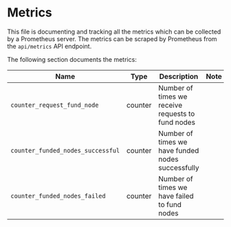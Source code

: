 # Metrics

This file is documenting and tracking all the metrics which can be collected
by a Prometheus server. The metrics can be scraped by Prometheus from
the `api/metrics` API endpoint.

The following section documents the metrics:

| Name                                       | Type    | Description                                                   | Note                       |
| ------------------------------------------ | ------- | ------------------------------------------------------------- | :------------------------- |
| `counter_request_fund_node`  | counter | Number of times we receive requests to fund nodes|      |
| `counter_funded_nodes_successful`  | counter | Number of times we have funded nodes successfully|      |
| `counter_funded_nodes_failed`  | counter | Number of times we have failed to fund nodes|      |

